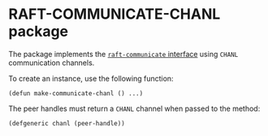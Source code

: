 RAFT-COMMUNICATE-CHANL package
==============================

The package implements the [`raft-communicate` interface][rc-api] using `CHANL` communication channels.

[rc-api]: https://github.com/nklein/raft/tree/develop/src/communicate/interface

To create an instance, use the following function:

    (defun make-communicate-chanl () ...)

The peer handles must return a `CHANL` channel when passed to the method:

    (defgeneric chanl (peer-handle))
